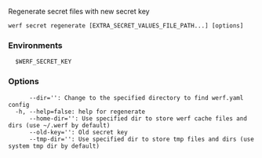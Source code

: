 Regenerate secret files with new secret key

```
werf secret regenerate [EXTRA_SECRET_VALUES_FILE_PATH...] [options]
```

### Environments

```
  $WERF_SECRET_KEY  
```

### Options

```
      --dir='': Change to the specified directory to find werf.yaml config
  -h, --help=false: help for regenerate
      --home-dir='': Use specified dir to store werf cache files and dirs (use ~/.werf by default)
      --old-key='': Old secret key
      --tmp-dir='': Use specified dir to store tmp files and dirs (use system tmp dir by default)
```

